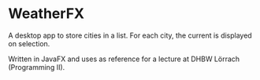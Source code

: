 # WeatherFX

A desktop app to store cities in a list. For each city, the current is displayed on selection.

Written in JavaFX and uses as reference for a lecture at DHBW Lörrach (Programming II).